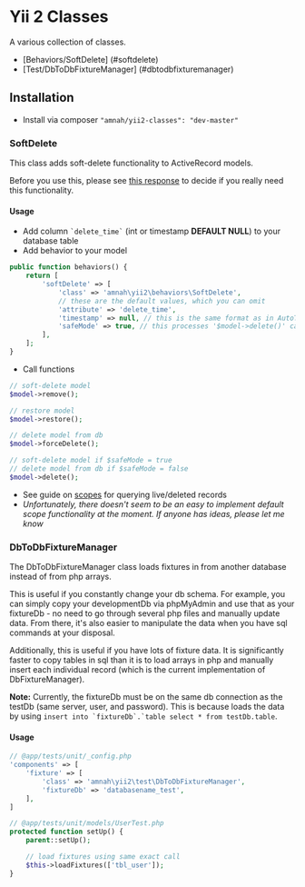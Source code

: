 Yii 2 Classes
===============

A various collection of classes.

* [Behaviors/SoftDelete] (#softdelete)
* [Test/DbToDbFixtureManager] (#dbtodbfixturemanager)

## Installation
* Install via composer ```"amnah/yii2-classes": "dev-master"```

### SoftDelete
This class adds soft-delete functionality to ActiveRecord models.

Before you use this, please see [this response](http://stackoverflow.com/a/2549940) to decide
if you really need this functionality.

#### Usage
* Add column ``` `delete_time` ``` (int or timestamp **DEFAULT NULL**) to your database table
* Add behavior to your model

```php
public function behaviors() {
    return [
        'softDelete' => [
            'class' => 'amnah\yii2\behaviors\SoftDelete',
            // these are the default values, which you can omit
            'attribute' => 'delete_time',
            'timestamp' => null, // this is the same format as in AutoTimestamp
            'safeMode' => true, // this processes '$model->delete()' calls as soft-deletes
        ],
    ];
}
```

* Call functions

```php
// soft-delete model
$model->remove();

// restore model
$model->restore();

// delete model from db
$model->forceDelete();

// soft-delete model if $safeMode = true
// delete model from db if $safeMode = false
$model->delete();
```

* See guide on [scopes](https://github.com/yiisoft/yii2/blob/master/docs/guide/active-record.md#scopes)
for querying live/deleted records
* *Unfortunately, there doesn't seem to be an easy to implement default scope functionality at the moment.
If anyone has ideas, please let me know*

### DbToDbFixtureManager

The DbToDbFixtureManager class loads fixtures in from another database instead of from php arrays. 

This is useful if you constantly change your db schema. For example, you can simply copy your 
developmentDb via phpMyAdmin and use that as your fixtureDb - no need to go through several 
php files and manually update data. From there, it's also easier to manipulate the data when 
you have sql commands at your disposal.

Additionally, this is useful if you have lots of fixture data. It is significantly faster to 
copy tables in sql than it is to load arrays in php and manually insert each individual record 
(which is the current implementation of DbFixtureManager).

**Note:** Currently, the fixtureDb must be on the same db connection as the testDb (same server, user,
and password). This is because loads the data by using 
```insert into `fixtureDb`.`table select * from testDb.table```.

#### Usage

```php
// @app/tests/unit/_config.php
'components' => [
    'fixture' => [
        'class' => 'amnah\yii2\test\DbToDbFixtureManager',
        'fixtureDb' => 'databasename_test',
    ],
]
```

```php
// @app/tests/unit/models/UserTest.php
protected function setUp() {
    parent::setUp();

    // load fixtures using same exact call
    $this->loadFixtures(['tbl_user']);
}
```